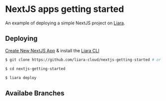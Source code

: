 # NextJS apps getting started

An example of deploying a simple NextJS project on [Liara](https://liara.ir).

## Deploying

[Create New NextJS App](https://console.liara.ir/apps/create) & install the [Liara CLI](https://docs.liara.ir/cli/install)

```bash
$ git clone https://github.com/liara-cloud/nextjs-getting-started # or clone your own fork

$ cd nextjs-getting-started

$ liara deploy
```
## Availabe Branches
